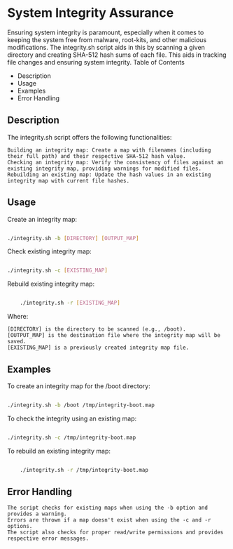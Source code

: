 # System Integrity Assurance

Ensuring system integrity is paramount, especially when it comes to keeping the system free from malware, root-kits, and other malicious modifications. The integrity.sh script aids in this by scanning a given directory and creating SHA-512 hash sums of each file. This aids in tracking file changes and ensuring system integrity.
Table of Contents

- Description
- Usage
- Examples
- Error Handling
    

## Description

The integrity.sh script offers the following functionalities:

    Building an integrity map: Create a map with filenames (including their full path) and their respective SHA-512 hash value.
    Checking an integrity map: Verify the consistency of files against an existing integrity map, providing warnings for modified files.
    Rebuilding an existing map: Update the hash values in an existing integrity map with current file hashes.

## Usage

Create an integrity map:

```bash

./integrity.sh -b [DIRECTORY] [OUTPUT_MAP]

```

Check existing integrity map:

```bash

./integrity.sh -c [EXISTING_MAP]

```
Rebuild existing integrity map:

```bash

    ./integrity.sh -r [EXISTING_MAP]
```
Where:

    [DIRECTORY] is the directory to be scanned (e.g., /boot).
    [OUTPUT_MAP] is the destination file where the integrity map will be saved.
    [EXISTING_MAP] is a previously created integrity map file.

## Examples

To create an integrity map for the /boot directory:

```bash

./integrity.sh -b /boot /tmp/integrity-boot.map
```
To check the integrity using an existing map:

```bash

./integrity.sh -c /tmp/integrity-boot.map
```
To rebuild an existing integrity map:

```bash

    ./integrity.sh -r /tmp/integrity-boot.map
```
## Error Handling

    The script checks for existing maps when using the -b option and provides a warning.
    Errors are thrown if a map doesn't exist when using the -c and -r options.
    The script also checks for proper read/write permissions and provides respective error messages.